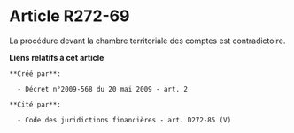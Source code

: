 # Article R272-69

La procédure devant la chambre territoriale des comptes est contradictoire.

**Liens relatifs à cet article**

	**Créé par**:

	  - Décret n°2009-568 du 20 mai 2009 - art. 2

	**Cité par**:

	  - Code des juridictions financières - art. D272-85 (V)
